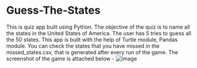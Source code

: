 # Guess-The-States
This is quiz app built using Python. The objective of the quiz is to name all the states in the United States of America. The user has 5 tries to guess all the 50 states. 
This app is built with the help of Turtle module, Pandas module. You can check the states that you have missed in the missed_states.csv, that is generated after every run of the game. 
The screenshot of the game is attached below - 
![image](https://user-images.githubusercontent.com/53186086/227988052-ff13d5d5-1198-4d1b-9f54-970a2b0c738e.png)

